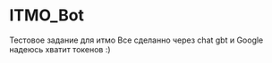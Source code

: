 # ITMO_Bot
Тестовое задание для итмо 
Все сделанно через chat gbt и Google
надеюсь хватит токенов :) 
